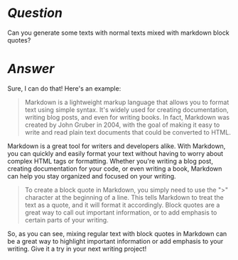# _Question_

Can you generate some texts with normal texts mixed with markdown block quotes?

# _Answer_

Sure, I can do that! Here's an example:

> Markdown is a lightweight markup language that allows you to format text using simple syntax. It's widely used for creating documentation, writing blog posts, and even for writing books. In fact, Markdown was created by John Gruber in 2004, with the goal of making it easy to write and read plain text documents that could be converted to HTML.

Markdown is a great tool for writers and developers alike. With Markdown, you can quickly and easily format your text without having to worry about complex HTML tags or formatting. Whether you're writing a blog post, creating documentation for your code, or even writing a book, Markdown can help you stay organized and focused on your writing.

> To create a block quote in Markdown, you simply need to use the ">" character at the beginning of a line. This tells Markdown to treat the text as a quote, and it will format it accordingly. Block quotes are a great way to call out important information, or to add emphasis to certain parts of your writing.

So, as you can see, mixing regular text with block quotes in Markdown can be a great way to highlight important information or add emphasis to your writing. Give it a try in your next writing project!
